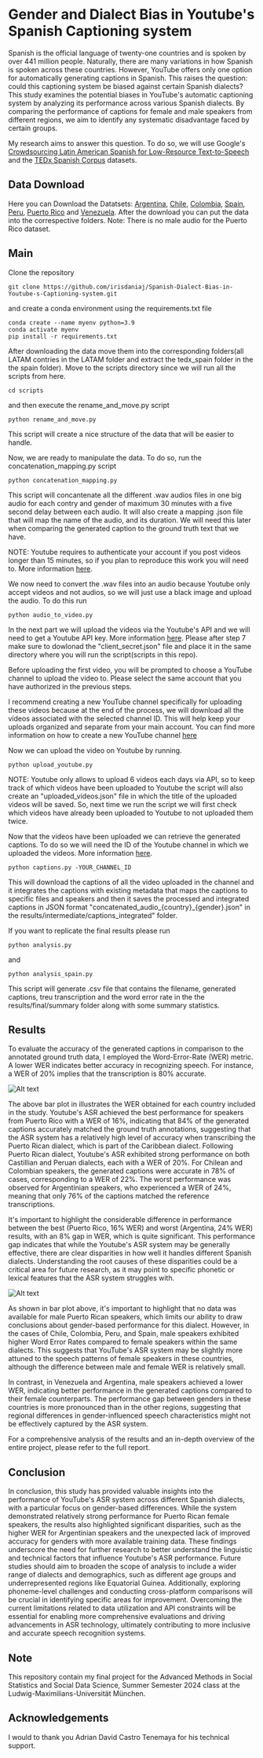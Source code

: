 # Gender and Dialect Bias in Youtube's Spanish Captioning system

Spanish is the official language of twenty-one countries and is spoken by over 441 million people. Naturally, there are many variations in how Spanish is spoken across these countries. However, YouTube offers only one option for automatically generating captions in Spanish. This raises the question: could this captioning system be biased against certain Spanish dialects? This study examines the potential biases in YouTube's automatic captioning system by analyzing its performance across various Spanish dialects. By comparing the performance of captions for female and male speakers from different regions, we aim to identify any systematic disadvantage faced by certain groups.

My research aims to answer this question. To do so, we will use Google's [Crowdsourcing Latin American Spanish for Low-Resource Text-to-Speech](https://aclanthology.org/2020.lrec-1.801.pdf) and the [TEDx Spanish Corpus](https://www.openslr.org/67/) datasets.




## Data Download

Here you can Download the Datatsets:
[Argentina](https://www.openslr.org/61/), [Chile](https://www.openslr.org/71/), [Colombia](https://www.openslr.org/72/), [Spain](https://www.openslr.org/67/), [Peru](https://www.openslr.org/73/), [Puerto Rico](https://www.openslr.org/74/) and [Venezuela](https://www.openslr.org/75/). 
After the download you can put the data into the correspective folders. Note: There is no male audio for the Puerto Rico dataset. 

## Main 

Clone the repository 

```
git clone https://github.com/irisdaniaj/Spanish-Dialect-Bias-in-Youtube-s-Captioning-system.git
```
and create a conda environment using the requirements.txt file 

```
conda create --name myenv python=3.9
conda activate myenv
pip install -r requirements.txt
```
After downloading the data move them into the corresponding folders(all LATAM contries in the LATAM folder and extract the tedx_spain folder in the the spain folder). 
Move to the scripts directory since we will run all the scripts from here. 
```
cd scripts
```
and then execute the rename_and_move.py script
```
python rename_and_move.py
```

This script will create a nice structure of the data that will be easier to handle. 

Now, we are ready to manipulate the data. To do so, run the  concatenation_mapping.py script

```
python concatenation_mapping.py 
```
This script will concantenate all the different .wav audios files in one big audio for each contry and gender of maximum 30 minutes with a five second delay between each audio. It will also create a mapping .json file that will map the name of the audio, and its duration. We will need this later when comparing the generated caption to the ground truth text that we have. 

NOTE: Youtube requires to authenticate your account if you post videos longer than 15 minutes, so if you plan to reproduce this work you will need to. More information [here](https://support.google.com/youtube/answer/71673?hl=en&co=GENIE.Platform%3DDesktop&oco=0). 

We now need to convert the .wav files into an audio because Youtube only accept videos and not audios, so we will just use a black image and upload the audio. To do this run 

```
python audio_to_video.py 
```

In the next part we will upload the videos via the Youtube's API and we will need to get a Youtube API key. More information [here](https://blog.hubspot.com/website/how-to-get-youtube-api-key). Please after step 7 make sure to dowlonad the "client_secret.json" file and place it in the same directory where you will run the script(scripts in this repo). 

Before uploading the first video, you will be prompted to choose a YouTube channel to upload the video to. Please select the same account that you have authorized in the previous steps.

I recommend creating a new YouTube channel specifically for uploading these videos because at the end of the process, we will download all the videos associated with the selected channel ID. This will help keep your uploads organized and separate from your main account. You can find more information on how to create a new YouTube channel [here](https://support.google.com/youtube/answer/1646861?hl=en)

Now we can upload the video on Youtube by running. 

```
python upload_youtube.py
```


NOTE: Youtube only allows to upload 6 videos each days via API, so to keep track of which videos have been uploaded to Youtube the script will also create an "uploaded_videos.json" file in which the title of the uploaded videos will be saved. So, next time we run the script we will first check which videos have already been uploaded to Youtube to not uploaded them twice. 

Now that the videos have been uploaded we can retrieve the generated captions. To do so we will need the ID of the Youtube channel in which we uploaded the videos. More information [here](https://support.google.com/youtube/answer/3250431?hl=en). 

```
python captions.py -YOUR_CHANNEL_ID
```
This will download the captions of all the video uploaded in the channel and it integrates the captions with existing metadata that maps the captions to specific files and speakers and then it saves the processed and integrated captions in JSON format "concatenated_audio_{country}_{gender}.json" in the results/intermediate/captions_integrated" folder. 

If you want to replicate the final results please run 

```
python analysis.py 
```

and

```
python analysis_spain.py 
```

This script will generate .csv file that contains the filename, generated captions, treu transcription and the word error rate in the the results/final/summary folder along with some summary statistics. 

## Results 


To evaluate the accuracy of the generated captions in comparison to the annotated ground truth data, I employed the Word-Error-Rate (WER) metric. A lower WER indicates better accuracy in recognizing speech. For instance, a WER of 20\% implies that the transcription is 80\% accurate.

![Alt text](results/final/plots/wer_by_country.png)

The above bar plot in illustrates the WER obtained for each country included in the study. Youtube's ASR achieved the best performance for speakers from Puerto Rico with a WER of 16\%, indicating that 84\% of the generated captions accurately matched the ground truth annotations, suggesting that the ASR system has a relatively high level of accuracy when transcribing the Puerto Rican dialect, which is part of the Caribbean dialect. Following Puerto Rican dialect, Youtube's ASR exhibited strong performance on both Castillian and Peruan dialects, each with a WER of 20\%. For Chilean and Colombian speakers, the generated captions were accurate in 78\% of cases, corresponding to a WER of 22\%. The worst performance was observed for Argentinian speakers, who experienced a WER of 24\%, meaning that only 76\% of the captions matched the reference transcriptions. 

It's important to highlight the considerable difference in performance between the best (Puerto Rico, 16\% WER) and worst (Argentina, 24\% WER) results, with an 8\% gap in WER, which is quite significant. This performance gap indicates that while the Youtube's ASR system may be generally effective, there are clear disparities in how well it handles different Spanish dialects. Understanding the root causes of these disparities could be a critical area for future research, as it may point to specific phonetic or lexical features that the ASR system struggles with.

![Alt text](results/final/plots/wer_by_country_and_gender.png)


As shown in bar plot above, it's important to highlight that no data was available for male Puerto Rican speakers, which limits our ability to draw conclusions about gender-based performance for this dialect. However, in the cases of Chile, Colombia, Peru, and Spain, male speakers exhibited higher Word Error Rates compared to female speakers within the same dialects. This suggests that YouTube's ASR system may be slightly more attuned to the speech patterns of female speakers in these countries, although the difference between male and female WER is relatively small. 

In contrast, in Venezuela and Argentina, male speakers achieved a lower WER, indicating better performance in the generated captions compared to their female counterparts. The performance gap between genders in these countries is more pronounced than in the other regions, suggesting that regional differences in gender-influenced speech characteristics might not be effectively captured by the ASR system.

For a comprehensive analysis of the results and an in-depth overview of the entire project, please refer to the full report.


## Conclusion 

In conclusion, this study has provided valuable insights into the performance of YouTube's ASR system across different Spanish dialects, with a particular focus on gender-based differences. While the system demonstrated relatively strong performance for Puerto Rican female speakers, the results also highlighted significant disparities, such as the higher WER for Argentinian speakers and the unexpected lack of improved accuracy for genders with more available training data. These findings underscore the need for further research to better understand the linguistic and technical factors that influence Youtube's ASR performance. Future studies should aim to broaden the scope of analysis to include a wider range of dialects and demographics, such as different age groups and underrepresented regions like Equatorial Guinea. Additionally, exploring phoneme-level challenges and conducting cross-platform comparisons will be crucial in identifying specific areas for improvement. Overcoming the current limitations related to data utilization and API constraints will be essential for enabling more comprehensive evaluations and driving advancements in ASR technology, ultimately contributing to more inclusive and accurate speech recognition systems.

## Note 

This repository contain my final project for the Advanced Methods in Social Statistics and Social Data Science, Summer Semester 2024 class at the Ludwig-Maximilians-Universität München. 

## Acknowledgements 

I would to thank you Adrian David Castro Tenemaya for his technical support. 
